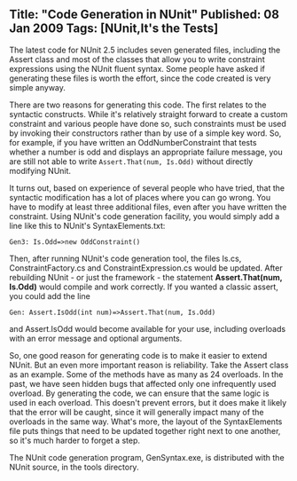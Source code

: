 Title: "Code Generation in NUnit"
Published: 08 Jan 2009
Tags: [NUnit,It's  the Tests]
---
The latest code for NUnit 2.5 includes seven generated files, including the Assert class and most of the classes that allow you to write constraint expressions using the NUnit fluent syntax. Some people have asked if generating these files is worth the effort, since the code created is very simple anyway.

There are two reasons for generating this code. The first relates to the syntactic constructs. While it's relatively straight forward to create a custom constraint and various people have done so, such constraints must be used by invoking their constructors rather than by use of a simple key word. So, for example, if you have written an OddNumberConstraint that tests whether a number is odd and displays an appropriate failure message, you are still not able to write `Assert.That(num, Is.Odd)` without directly modifying NUnit.

It turns out, based on experience of several people who have tried, that the syntactic modification has a lot of places where you can go wrong. You have to modify at least three additional files, even after you have written the constraint. Using NUnit's code generation facility, you would simply add a line like this to NUnit's SyntaxElements.txt:


```text
Gen3: Is.Odd=>new OddConstraint()
```

Then, after running NUnit's code generation tool, the files Is.cs, ConstraintFactory.cs and ConstraintExpression.cs would be updated. After rebuilding NUnit - or just the framework - the statement **Assert.That(num, Is.Odd)** would compile and work correctly. If you wanted a classic assert, you could add the line

```text
Gen: Assert.IsOdd(int num)=>Assert.That(num, Is.Odd)
```

and Assert.IsOdd would become available for your use, including overloads with an error message and optional arguments.

So, one good reason for generating code is to make it easier to extend NUnit. But an even more important reason is reliability. Take the Assert class as an example. Some of the methods have as many as 24 overloads. In the past, we have seen hidden bugs that affected only one infrequently used overload. By generating the code, we can ensure that the same logic is used in each overload. This doesn't prevent errors, but it does make it likely that the error will be caught, since it will generally impact many of the overloads in the same way. What's more, the layout of the SyntaxElements file puts things that need to be updated together right next to one another, so it's much harder to forget a step.

The NUnit code generation program, GenSyntax.exe, is distributed with the NUnit source, in the tools directory.
